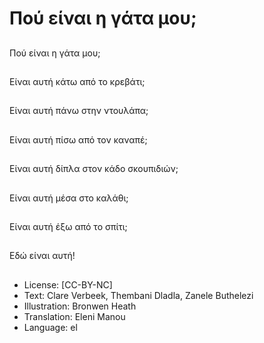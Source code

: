 # Πού είναι η γάτα μου;

##
Πού είναι η γάτα μου;

##
Είναι αυτή κάτω από το κρεβάτι;

##
Είναι αυτή πάνω στην ντουλάπα;

##
Είναι αυτή πίσω από τον καναπέ;

##
Είναι αυτή δίπλα στον κάδο σκουπιδιών;

##
Είναι αυτή μέσα στο καλάθι;

##
Είναι αυτή έξω από το σπίτι;

##
Εδώ είναι αυτή!

##
* License: [CC-BY-NC]
* Text: Clare Verbeek, Thembani Dladla, Zanele Buthelezi
* Illustration: Bronwen Heath
* Translation: Eleni Manou
* Language: el
